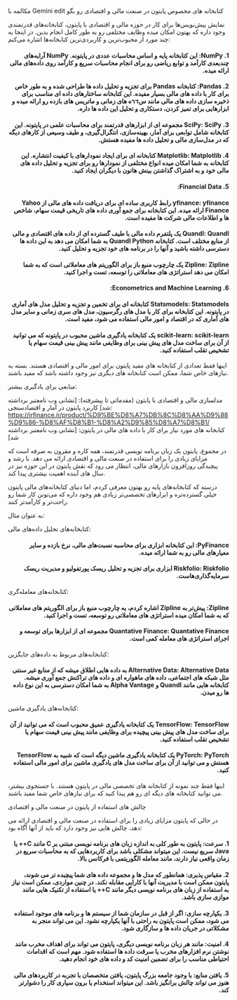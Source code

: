 
مکالمه با Gemini
edit
کتابخانه های مخصوص پایتون در صنعت مالی و اقتصادی رو بگو 

نمایش پیش‌نویس‌ها
برای کار در حوزه مالی و اقتصادی با پایتون، کتابخانه‌های قدرتمندی وجود داره که بهتون امکان میده وظایف مختلفی رو به طور کامل انجام بدین. در اینجا به چند مورد از محبوب‌ترین و کاربردی‌ترین کتابخانه‌ها اشاره می‌کنم:

<h4 dir="rtl"> 1. NumPy: این کتابخانه پایه و اساس محاسبات عددی در پایتونه. NumPy آرایه‌های چندبعدی کارآمد و توابع ریاضی رو برای انجام محاسبات سریع و کارآمد روی داده‌های مالی ارائه میده.</h4>

<h4 dir="rtl"> 2. Pandas: کتابخانه Pandas برای تجزیه و تحلیل داده ها طراحی شده و به طور خاص برای کار با داده های مالی بسیار مفیده. این کتابخانه ساختارهای داده ای مناسب برای ذخیره سازی داده های مالی مانند سדרه های زمانی و ماتریس های بازده رو ارائه میده و ابزارهایی برای تمیز کردن، دستکاری و تحلیل این داده ها داره.</h4>

<h4 dir="rtl">3. SciPy: SciPy مجموعه ای از ابزارهای قدرتمند برای محاسبات علمی در پایتونه. این کتابخانه شامل توابعی برای آمار، بهینه‌سازی، انتگرال‌گیری، و طیف وسیعی از کارهای دیگه که در مدل‌سازی مالی و تحلیل داده ها  مفیده هستش.</h4>

<h4 dir="rtl">4. Matplotlib: Matplotlib کتابخانه ای برای ایجاد نمودارهای با کیفیت انتشاره. این کتابخانه به شما امکان میده انواع مختلفی از نمودارها رو برای تجزیه و تحلیل داده های مالی خود و به اشتراک گذاشتن بینش هاتون با دیگران ایجاد کنید.</h4>

<h4 dir="rtl">5.  Financial Data:</h4>

<h4 dir="rtl">yfinance: yfinance رابط کاربری ساده ای برای دریافت داده های مالی از Yahoo Finance ارائه میده. این کتابخانه برای جمع آوری داده های تاریخی قیمت سهام، شاخص ها و اطلاعات مالی شرکت ها مفیده است.</h4>
<h4 dir="rtl">Quandl: Quandl یک پلتفرم داده مالی با طیف گسترده ای از داده های اقتصادی و مالی از منابع مختلف است. کتابخانه Quandl Python به شما امکان می دهد به این داده ها دسترسی داشته باشید و آنها را در برنامه های خود تجزیه و تحلیل کنید.</h4>
<h4 dir="rtl">Zipline: Zipline یک چارچوب منبع باز برای الگوریتم های معاملاتی است که به شما امکان می دهد استراتژی های معاملاتی را توسعه، تست و اجرا کنید.</h4>
<h4 dir="rtl">6.  Econometrics and Machine Learning:</h4>

<h4 dir="rtl">Statsmodels: Statsmodels کتابخانه ای برای تخمین و تجزیه و تحلیل مدل های آماری در پایتونه. این کتابخانه برای کار با مدل های رگرسیون، مدل های سری زمانی و سایر مدل های آماری که در اقتصاد و امور مالی استفاده می شود، مفید است.</h4>
<h4 dir="rtl"> scikit-learn: scikit-learn یک کتابخانه یادگیری ماشین محبوب در پایتونه که می توانید از آن برای ساخت مدل های پیش بینی برای وظایفی مانند پیش بینی قیمت سهام یا تشخیص تقلب استفاده کنید.</h4>
اینها فقط تعدادی از کتابخانه های مفید پایتون برای امور مالی و اقتصادی هستند. بسته به نیازهای خاص شما، ممکن است کتابخانه های دیگری نیز وجود داشته باشد که مفید باشند.

منابعی برای یادگیری بیشتر:

مدلسازی مالی و اقتصادی با پایتون (مقدماتی تا پیشرفته): [نشانی وب نامعتبر برداشته شد]
کاربرد پایتون در آمار و اقتصادسنجی: https://irfinance.ir/product/%D9%BE%D8%A7%DB%8C%D8%AA%D9%88%D9%86-%D8%AF%D8%B1-%D8%A2%D9%85%D8%A7%D8%B1/
کتابخانه های مورد نیاز برای کار با داده های مالی در پایتون: [نشانی وب نامعتبر برداشته شد]

در  مجموع،  پایتون  یک  زبان  برنامه نویسی  قدرتمند،  همه کاره  و  مقرون به صرفه  است  که  مزایای  زیادی  را برای  استفاده  در  صنعت  مالی  و  اقتصادی  ارائه  می دهد.  با  رشد  و  پیچیدگی  روزافزون  بازارهای  مالی،  انتظار  می رود  که  نقش  پایتون  در  این  حوزه  نیز  در  سال های  آینده  اهمیت  بیشتری  پیدا  کند.

درسته که کتابخانه‌های پایه رو بهتون معرفی کردم، اما دنیای کتابخانه‌های مالی پایتون خیلی گسترده‌تره و ابزارهای تخصصی‌تر زیادی هم وجود داره که می‌تونن کار شما رو راحت‌تر و کارآمدتر کنند.

به عنوان مثال:

کتابخانه‌های تحلیل داده‌های مالی:

<h4 dir="rtl"> PyFinance: این کتابخانه ابزاری برای محاسبه نسبت‌های مالی، نرخ بازده و سایر معیارهای مالی رو به شما ارائه میده.</h4>
<h4 dir="rtl"> Riskfolio: Riskfolio ابزاری برای تجزیه و تحلیل ریسک پورتفولیو و مدیریت ریسک سرمایه‌گذاری‌هاست.</h4>
کتابخانه‌های معامله‌گری:

<h4 dir="rtl"> Zipline: پیش‌تر به Zipline اشاره کردم، یه چارچوب منبع باز برای الگوریتم های معاملاتی که به شما امکان میده استراتژی های معاملاتی رو توسعه، تست و اجرا کنید.</h4>
<h4 dir="rtl"> Quantative Finance: Quantative Finance مجموعه ای از ابزارها برای توسعه و اجرای استراتژی های معامله کمی است.</h4>
کتابخانه‌های مربوط به داده‌های جایگزین:

<h4 dir="rtl"> Alternative Data: Alternative Data به داده هایی اطلاق میشه که از منابع غیر سنتی مثل شبکه های اجتماعی، داده های ماهواره ای و داده های تراکنش جمع آوری میشه. کتابخانه هایی مانند Quandl و Alpha Vantage به شما امکان دسترسی به این نوع داده ها رو میدن.</h4>
کتابخانه‌های یادگیری ماشین:

<h4 dir="rtl"> TensorFlow: TensorFlow یک کتابخانه یادگیری عمیق محبوب است که می توانید از آن برای ساخت مدل های پیش بینی پیچیده برای وظایفی مانند پیش بینی قیمت سهام یا تشخیص تقلب استفاده کنید.</h4>
<h4 dir="rtl"> PyTorch: PyTorch یک کتابخانه یادگیری ماشین دیگه است که شبیه به TensorFlow هستش و می توانید از آن برای ساخت مدل های یادگیری ماشین برای امور مالی استفاده کنید.</h4>

اینها فقط چند نمونه از  کتابخانه های تخصصی مالی در پایتون هستند. با جستجوی بیشتر، می توانید کتابخانه های دیگه ای رو هم پیدا کنید که برای نیازهای خاص شما مفید باشند.

چالش های استفاده از پایتون در صنعت مالی و اقتصادی

در حالی که پایتون مزایای زیادی را برای استفاده در صنعت مالی و اقتصادی ارائه می دهد،  چالش هایی نیز  وجود دارد که باید  از آنها آگاه بود:

<h4 dir="rtl"> 1. سرعت: پایتون  به  طور کلی  به  اندازه  زبان های برنامه نویسی  مبتنی بر C  مانند  C++  یا  Java  سریع  نیست.  این  میتواند  مشکلی  باشد  برای  کاربردهایی  که  به  محاسبات  سریع  در  زمان واقعی  نیاز دارند،  مانند  معامله  الگوریتمی  با فرکانس بالا.</h4>

<h4 dir="rtl"> 2. مقیاس پذیری:  همانطور که  مدل ها  و  مجموعه داده های  شما  پیچیده تر  می شوند،  پایتون  ممکن است  با  مدیریت  آنها  با  کارایی  مقابله  نکند.  در  چنین  مواردی،  ممکن است  نیاز به  استفاده  از  زبان های  برنامه نویسی  دیگر  مانند  C++  یا  استفاده از  تکنیک هایی  مانند  موازی سازی  باشد.</h4>

<h4 dir="rtl"> 3. یکپارچه سازی:  اگر  از  قبل  در  سازمان  شما  از  سیستم ها  و  برنامه های  موجود  استفاده  می شود،  ممکن است  پایتون  به  راحتی  با  آنها  یکپارچه  نشود.  این  می تواند  منجر به  مشکلاتی در  جریان داده ها  و  سازگاری  شود.</h4>

<h4 dir="rtl"> 4. امنیت:  مانند  هر  زبان  برنامه نویسی  دیگری،  پایتون  می تواند  برای  اهداف  مخرب  مانند  نوشتن  نرم افزارهای  مخرب  یا  سرقت  داده ها  استفاده  شود.  مهم است  که  اقدامات  احتیاطی  مناسب  را  برای  تضمین  امنیت  کد  و  داده های  خود  انجام  دهید.</h4>

<h4 dir="rtl"> 5. یافتن  منابع:  با  وجود  جامعه  بزرگ  پایتون،  یافتن  متخصصان  با  تجربه  در  کاربردهای  مالی  هنوز  می تواند  چالش برانگیز  باشد.  این  میتواند  استخدام  یا  برون سپاری  کار  را  دشوارتر  کند.</h4>

